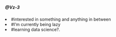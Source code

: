 <h5>@Vz-3</h5>
<li>#interested in something and anything in between</li>
<li>#I’m currently being lazy</li>
<li>#learning data science?.</li>

<!---
Vz-3/Vz-3 is a ✨ special ✨ repository because its `README.md` (this file) appears on your GitHub profile.
You can click the Preview link to take a look at your changes.
--->
